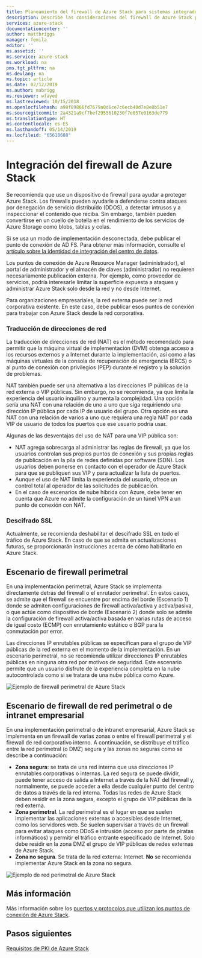 ```yaml
---
title: Planeamiento del firewall de Azure Stack para sistemas integrados de Azure Stack | Microsoft Docs
description: Describe las consideraciones del firewall de Azure Stack para implementaciones de varios nodos con conexión a Azure en Azure Stack.
services: azure-stack
documentationcenter: ''
author: mattbriggs
manager: femila
editor: ''
ms.assetid: ''
ms.service: azure-stack
ms.workload: na
pms.tgt_pltfrm: na
ms.devlang: na
ms.topic: article
ms.date: 02/12/2019
ms.author: mabrigg
ms.reviewer: wfayed
ms.lastreviewed: 10/15/2018
ms.openlocfilehash: a98f89866fd7679a0d6ce7c6ecb40d7e8e8b51e7
ms.sourcegitcommit: 2a4321a9cf7bef2955610230f7e057e0163de779
ms.translationtype: HT
ms.contentlocale: es-ES
ms.lasthandoff: 05/14/2019
ms.locfileid: "65618688"
---
```

# <a name="azure-stack-firewall-integration"></a>Integración del firewall de Azure Stack
Se recomienda que use un dispositivo de firewall para ayudar a proteger Azure Stack. Los firewalls pueden ayudarle a defenderse contra ataques por denegación de servicio distribuido (DDOS), a detectar intrusos y a inspeccionar el contenido que reciba. Sin embargo, también pueden convertirse en un cuello de botella en el rendimiento de los servicios de Azure Storage como blobs, tablas y colas.

 Si se usa un modo de implementación desconectada, debe publicar el punto de conexión de AD FS. Para obtener más información, consulte el [artículo sobre la identidad de integración del centro de datos](azure-stack-integrate-identity.md).

Los puntos de conexión de Azure Resource Manager (administrador), el portal de administrador y el almacén de claves (administrador) no requieren necesariamente publicación externa. Por ejemplo, como proveedor de servicios, podría interesarle limitar la superficie expuesta a ataques y administrar Azure Stack solo desde la red y no desde Internet.

Para organizaciones empresariales, la red externa puede ser la red corporativa existente. En este caso, debe publicar esos puntos de conexión para trabajar con Azure Stack desde la red corporativa.

### <a name="network-address-translation"></a>Traducción de direcciones de red
La traducción de direcciones de red (NAT) es el método recomendado para permitir que la máquina virtual de implementación (DVM) obtenga acceso a los recursos externos y a Internet durante la implementación, así como a las máquinas virtuales de la consola de recuperación de emergencia (ERCS) o al punto de conexión con privilegios (PEP) durante el registro y la solución de problemas.

NAT también puede ser una alternativa a las direcciones IP públicas de la red externa o VIP públicas. Sin embargo, no se recomienda, ya que limita la experiencia del usuario inquilino y aumenta la complejidad. Una opción sería una NAT con una relación de uno a uno que siga requiriendo una dirección IP pública por cada IP de usuario del grupo. Otra opción es una NAT con una relación de varios a uno que requiera una regla NAT por cada VIP de usuario de todos los puertos que ese usuario podría usar.

Algunas de las desventajas del uso de NAT para una VIP pública son:
- NAT agrega sobrecarga al administrar las reglas de firewall, ya que los usuarios controlan sus propios puntos de conexión y sus propias reglas de publicación en la pila de redes definidas por software (SDN). Los usuarios deben ponerse en contacto con el operador de Azure Stack para que se publiquen sus VIP y para actualizar la lista de puertos.
- Aunque el uso de NAT limita la experiencia del usuario, ofrece un control total al operador de las solicitudes de publicación.
- En el caso de escenarios de nube híbrida con Azure, debe tener en cuenta que Azure no admite la configuración de un túnel VPN a un punto de conexión con NAT.

### <a name="ssl-decryption"></a>Descifrado SSL
Actualmente, se recomienda deshabilitar el descifrado SSL en todo el tráfico de Azure Stack. En caso de que se admita en actualizaciones futuras, se proporcionarán instrucciones acerca de cómo habilitarlo en Azure Stack.

## <a name="edge-firewall-scenario"></a>Escenario de firewall perimetral
En una implementación perimetral, Azure Stack se implementa directamente detrás del firewall o el enrutador perimetral. En estos casos, se admite que el firewall se encuentre por encima del borde (Escenario 1) donde se admiten configuraciones de firewall activa/activa y activa/pasiva, o que actúe como dispositivo de borde (Escenario 2) donde solo se admite la configuración de firewall activa/activa basada en varias rutas de acceso de igual costo (ECMP) con enrutamiento estático o BGP para la conmutación por error.

Las direcciones IP enrutables públicas se especifican para el grupo de VIP públicas de la red externa en el momento de la implementación. En un escenario perimetral, no se recomienda utilizar direcciones IP enrutables públicas en ninguna otra red por motivos de seguridad. Este escenario permite que un usuario disfrute de la experiencia completa en la nube autocontrolada como si se tratara de una nube pública como Azure.  

![Ejemplo de firewall perimetral de Azure Stack](./media/azure-stack-firewall/firewallScenarios.png)

## <a name="enterprise-intranet-or-perimeter-network-firewall-scenario"></a>Escenario de firewall de red perimetral o de intranet empresarial
En una implementación perimetral o de intranet empresarial, Azure Stack se implementa en un firewall de varias zonas o entre el firewall perimetral y el firewall de red corporativo interno. A continuación, se distribuye el tráfico entre la red perimetral (o DMZ) segura y las zonas no seguras como se describe a continuación:

- **Zona segura**: se trata de una red interna que usa direcciones IP enrutables corporativas o internas. La red segura se puede dividir, puede tener acceso de salida a Internet a través de la NAT del firewall y, normalmente, se puede acceder a ella desde cualquier punto del centro de datos a través de la red interna. Todas las redes de Azure Stack deben residir en la zona segura, excepto el grupo de VIP públicas de la red externa.
- **Zona perimetral**. La red perimetral es el lugar en que se suelen implementar las aplicaciones externas o accesibles desde Internet, como los servidores web. Se suelen supervisar a través de un firewall para evitar ataques como DDoS e intrusión (acceso por parte de piratas informáticos) y permitir el tráfico entrante especificado de Internet. Solo debe residir en la zona DMZ el grupo de VIP públicas de redes externas de Azure Stack.
- **Zona no segura**. Se trata de la red externa: Internet. **No** se recomienda implementar Azure Stack en la zona no segura.

![Ejemplo de red perimetral de Azure Stack](./media/azure-stack-firewall/perimeter-network-scenario.png)

## <a name="learn-more"></a>Más información
Más información sobre los [puertos y protocolos que utilizan los puntos de conexión de Azure Stack](azure-stack-integrate-endpoints.md).

## <a name="next-steps"></a>Pasos siguientes
[Requisitos de PKI de Azure Stack](azure-stack-pki-certs.md)

